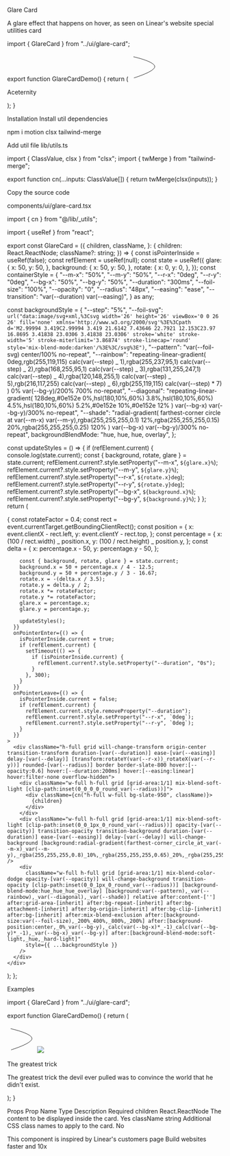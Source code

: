 Glare Card

A glare effect that happens on hover, as seen on Linear's website
special
utilities
card

import { GlareCard } from "../ui/glare-card";

export function GlareCardDemo() {
return (
<GlareCard className="flex flex-col items-center justify-center">
<svg
        width="66"
        height="65"
        viewBox="0 0 66 65"
        fill="none"
        xmlns="http://www.w3.org/2000/svg"
        className="h-7 w-7 text-white"
      >
<path
          d="M8 8.05571C8 8.05571 54.9009 18.1782 57.8687 30.062C60.8365 41.9458 9.05432 57.4696 9.05432 57.4696"
          stroke="currentColor"
          strokeWidth="15"
          strokeMiterlimit="3.86874"
          strokeLinecap="round"
        />
</svg>
<p className="text-white font-bold text-xl mt-4">Aceternity</p>
</GlareCard>
);
}

Installation
Install util dependencies

npm i motion clsx tailwind-merge

Add util file
lib/utils.ts

import { ClassValue, clsx } from "clsx";
import { twMerge } from "tailwind-merge";

export function cn(...inputs: ClassValue[]) {
return twMerge(clsx(inputs));
}

Copy the source code

components/ui/glare-card.tsx

import { cn } from "@/lib/\_utils";

import { useRef } from "react";

export const GlareCard = ({
children,
className,
}: {
children: React.ReactNode;
className?: string;
}) => {
const isPointerInside = useRef(false);
const refElement = useRef<HTMLDivElement>(null);
const state = useRef({
glare: {
x: 50,
y: 50,
},
background: {
x: 50,
y: 50,
},
rotate: {
x: 0,
y: 0,
},
});
const containerStyle = {
"--m-x": "50%",
"--m-y": "50%",
"--r-x": "0deg",
"--r-y": "0deg",
"--bg-x": "50%",
"--bg-y": "50%",
"--duration": "300ms",
"--foil-size": "100%",
"--opacity": "0",
"--radius": "48px",
"--easing": "ease",
"--transition": "var(--duration) var(--easing)",
} as any;

const backgroundStyle = {
"--step": "5%",
"--foil-svg": `url("data:image/svg+xml,%3Csvg width='26' height='26' viewBox='0 0 26 26' fill='none' xmlns='http://www.w3.org/2000/svg'%3E%3Cpath d='M2.99994 3.419C2.99994 3.419 21.6142 7.43646 22.7921 12.153C23.97 16.8695 3.41838 23.0306 3.41838 23.0306' stroke='white' stroke-width='5' stroke-miterlimit='3.86874' stroke-linecap='round' style='mix-blend-mode:darken'/%3E%3C/svg%3E")`,
"--pattern": "var(--foil-svg) center/100% no-repeat",
"--rainbow":
"repeating-linear-gradient( 0deg,rgb(255,119,115) calc(var(--step) _ 1),rgba(255,237,95,1) calc(var(--step) _ 2),rgba(168,255,95,1) calc(var(--step) _ 3),rgba(131,255,247,1) calc(var(--step) _ 4),rgba(120,148,255,1) calc(var(--step) _ 5),rgb(216,117,255) calc(var(--step) _ 6),rgb(255,119,115) calc(var(--step) \* 7) ) 0% var(--bg-y)/200% 700% no-repeat",
"--diagonal":
"repeating-linear-gradient( 128deg,#0e152e 0%,hsl(180,10%,60%) 3.8%,hsl(180,10%,60%) 4.5%,hsl(180,10%,60%) 5.2%,#0e152e 10%,#0e152e 12% ) var(--bg-x) var(--bg-y)/300% no-repeat",
"--shade":
"radial-gradient( farthest-corner circle at var(--m-x) var(--m-y),rgba(255,255,255,0.1) 12%,rgba(255,255,255,0.15) 20%,rgba(255,255,255,0.25) 120% ) var(--bg-x) var(--bg-y)/300% no-repeat",
backgroundBlendMode: "hue, hue, hue, overlay",
};

const updateStyles = () => {
if (refElement.current) {
console.log(state.current);
const { background, rotate, glare } = state.current;
refElement.current?.style.setProperty("--m-x", `${glare.x}%`);
refElement.current?.style.setProperty("--m-y", `${glare.y}%`);
refElement.current?.style.setProperty("--r-x", `${rotate.x}deg`);
refElement.current?.style.setProperty("--r-y", `${rotate.y}deg`);
refElement.current?.style.setProperty("--bg-x", `${background.x}%`);
refElement.current?.style.setProperty("--bg-y", `${background.y}%`);
}
};
return (
<div
style={containerStyle}
className="relative isolate [contain:layout_style] [perspective:600px] transition-transform duration-[var(--duration)] ease-[var(--easing)] delay-[var(--delay)] will-change-transform w-[320px] [aspect-ratio:17/21]"
ref={refElement}
onPointerMove={(event) => {
const rotateFactor = 0.4;
const rect = event.currentTarget.getBoundingClientRect();
const position = {
x: event.clientX - rect.left,
y: event.clientY - rect.top,
};
const percentage = {
x: (100 / rect.width) _ position.x,
y: (100 / rect.height) _ position.y,
};
const delta = {
x: percentage.x - 50,
y: percentage.y - 50,
};

        const { background, rotate, glare } = state.current;
        background.x = 50 + percentage.x / 4 - 12.5;
        background.y = 50 + percentage.y / 3 - 16.67;
        rotate.x = -(delta.x / 3.5);
        rotate.y = delta.y / 2;
        rotate.x *= rotateFactor;
        rotate.y *= rotateFactor;
        glare.x = percentage.x;
        glare.y = percentage.y;

        updateStyles();
      }}
      onPointerEnter={() => {
        isPointerInside.current = true;
        if (refElement.current) {
          setTimeout(() => {
            if (isPointerInside.current) {
              refElement.current?.style.setProperty("--duration", "0s");
            }
          }, 300);
        }
      }}
      onPointerLeave={() => {
        isPointerInside.current = false;
        if (refElement.current) {
          refElement.current.style.removeProperty("--duration");
          refElement.current?.style.setProperty("--r-x", `0deg`);
          refElement.current?.style.setProperty("--r-y", `0deg`);
        }
      }}
    >
      <div className="h-full grid will-change-transform origin-center transition-transform duration-[var(--duration)] ease-[var(--easing)] delay-[var(--delay)] [transform:rotateY(var(--r-x))_rotateX(var(--r-y))] rounded-[var(--radius)] border border-slate-800 hover:[--opacity:0.6] hover:[--duration:200ms] hover:[--easing:linear] hover:filter-none overflow-hidden">
        <div className="w-full h-full grid [grid-area:1/1] mix-blend-soft-light [clip-path:inset(0_0_0_0_round_var(--radius))]">
          <div className={cn("h-full w-full bg-slate-950", className)}>
            {children}
          </div>
        </div>
        <div className="w-full h-full grid [grid-area:1/1] mix-blend-soft-light [clip-path:inset(0_0_1px_0_round_var(--radius))] opacity-[var(--opacity)] transition-opacity transition-background duration-[var(--duration)] ease-[var(--easing)] delay-[var(--delay)] will-change-background [background:radial-gradient(farthest-corner_circle_at_var(--m-x)_var(--m-y),_rgba(255,255,255,0.8)_10%,_rgba(255,255,255,0.65)_20%,_rgba(255,255,255,0)_90%)]" />
        <div
          className="w-full h-full grid [grid-area:1/1] mix-blend-color-dodge opacity-[var(--opacity)] will-change-background transition-opacity [clip-path:inset(0_0_1px_0_round_var(--radius))] [background-blend-mode:hue_hue_hue_overlay] [background:var(--pattern),_var(--rainbow),_var(--diagonal),_var(--shade)] relative after:content-[''] after:grid-area-[inherit] after:bg-repeat-[inherit] after:bg-attachment-[inherit] after:bg-origin-[inherit] after:bg-clip-[inherit] after:bg-[inherit] after:mix-blend-exclusion after:[background-size:var(--foil-size),_200%_400%,_800%,_200%] after:[background-position:center,_0%_var(--bg-y),_calc(var(--bg-x)*_-1)_calc(var(--bg-y)*_-1),_var(--bg-x)_var(--bg-y)] after:[background-blend-mode:soft-light,_hue,_hard-light]"
          style={{ ...backgroundStyle }}
        />
      </div>
    </div>

);
};

Examples

import { GlareCard } from "../ui/glare-card";

export function GlareCardDemo() {
return (
<div className="grid grid-cols-1 md:grid-cols-3 gap-10">
<GlareCard className="flex flex-col items-center justify-center">
<svg
          width="66"
          height="65"
          viewBox="0 0 66 65"
          fill="none"
          xmlns="http://www.w3.org/2000/svg"
          className="h-14 w-14 text-white"
        >
<path
            d="M8 8.05571C8 8.05571 54.9009 18.1782 57.8687 30.062C60.8365 41.9458 9.05432 57.4696 9.05432 57.4696"
            stroke="currentColor"
            strokeWidth="15"
            strokeMiterlimit="3.86874"
            strokeLinecap="round"
          />
</svg>
</GlareCard>
<GlareCard className="flex flex-col items-center justify-center">
<img
          className="h-full w-full absolute inset-0 object-cover"
          src="https://images.unsplash.com/photo-1512618831669-521d4b375f5d?q=80&w=3388&auto=format&fit=crop&ixlib=rb-4.0.3&ixid=M3wxMjA3fDB8MHxwaG90by1wYWdlfHx8fGVufDB8fHx8fA%3D%3D"
        />
</GlareCard>
<GlareCard className="flex flex-col items-start justify-end py-8 px-6">
<p className="font-bold text-white text-lg">The greatest trick</p>
<p className="font-normal text-base text-neutral-200 mt-4">
The greatest trick the devil ever pulled was to convince the world
that he didn&apos;t exist.
</p>
</GlareCard>
</div>
);
}

Props
Prop Name Type Description Required
children React.ReactNode The content to be displayed inside the card. Yes
className string Additional CSS class names to apply to the card. No

This component is inspired by Linear's customers page
Build websites faster and 10x
